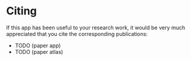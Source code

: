 
# Citing

If this app has been useful to your research work, it would be very much appreciated that you cite the corresponding publications: 
- TODO (paper app)
- TODO (paper atlas)

